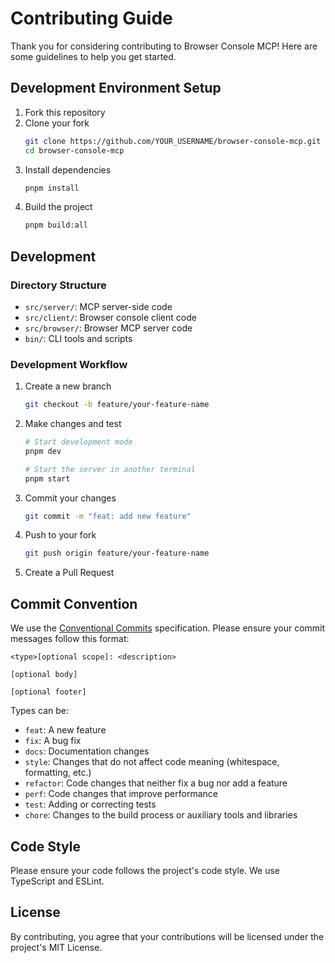 # Contributing Guide

Thank you for considering contributing to Browser Console MCP! Here are some guidelines to help you get started.

## Development Environment Setup

1. Fork this repository
2. Clone your fork
   ```bash
   git clone https://github.com/YOUR_USERNAME/browser-console-mcp.git
   cd browser-console-mcp
   ```
3. Install dependencies
   ```bash
   pnpm install
   ```
4. Build the project
   ```bash
   pnpm build:all
   ```

## Development

### Directory Structure

- `src/server/`: MCP server-side code
- `src/client/`: Browser console client code
- `src/browser/`: Browser MCP server code
- `bin/`: CLI tools and scripts

### Development Workflow

1. Create a new branch
   ```bash
   git checkout -b feature/your-feature-name
   ```

2. Make changes and test
   ```bash
   # Start development mode
   pnpm dev
   
   # Start the server in another terminal
   pnpm start
   ```

3. Commit your changes
   ```bash
   git commit -m "feat: add new feature"
   ```

4. Push to your fork
   ```bash
   git push origin feature/your-feature-name
   ```

5. Create a Pull Request

## Commit Convention

We use the [Conventional Commits](https://www.conventionalcommits.org/) specification. Please ensure your commit messages follow this format:

```
<type>[optional scope]: <description>

[optional body]

[optional footer]
```

Types can be:
- `feat`: A new feature
- `fix`: A bug fix
- `docs`: Documentation changes
- `style`: Changes that do not affect code meaning (whitespace, formatting, etc.)
- `refactor`: Code changes that neither fix a bug nor add a feature
- `perf`: Code changes that improve performance
- `test`: Adding or correcting tests
- `chore`: Changes to the build process or auxiliary tools and libraries

## Code Style

Please ensure your code follows the project's code style. We use TypeScript and ESLint.

## License

By contributing, you agree that your contributions will be licensed under the project's MIT License. 